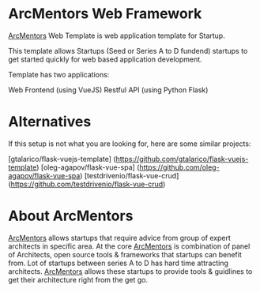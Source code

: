 # ArcMentors Web Framework

[ArcMentors](https://arcmentors.com/) Web Template is web application template for Startup.

This template allows Startups (Seed or Series A to D fundend) startups to get started quickly for web based application development.

Template has two applications:

Web Frontend (using VueJS)
Restful API (using Python Flask)

# Alternatives
If this setup is not what you are looking for, here are some similar projects:

[gtalarico/flask-vuejs-template] (https://github.com/gtalarico/flask-vuejs-template)
[oleg-agapov/flask-vue-spa] (https://github.com/oleg-agapov/flask-vue-spa)
[testdrivenio/flask-vue-crud] (https://github.com/testdrivenio/flask-vue-crud)

# About ArcMentors

[ArcMentors](https://arcmentors.com/) allows startups that require advice from group of expert architects in specific area. At the core [ArcMentors](https://arcmentors.com/) is combination of panel of Architects, open source tools & frameworks that startups can benefit from. Lot of startups between series A to D has hard time attracting architects. [ArcMentors](https://arcmentors.com/) allows these startups to provide tools & guidlines to get their architecture right from the get go.
